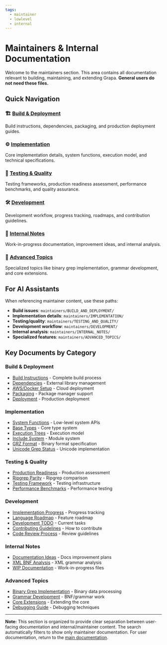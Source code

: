 ```yaml
---
tags:
  - maintainer
  - lowlevel
  - internal
---
```


# Maintainers & Internal Documentation

Welcome to the maintainers section. This area contains all documentation relevant to building, maintaining, and extending Grapa. **General users do not need these files.**

## Quick Navigation

### 🏗️ [Build & Deployment](BUILD_AND_DEPLOYMENT/)
Build instructions, dependencies, packaging, and production deployment guides.

### ⚙️ [Implementation](IMPLEMENTATION/)
Core implementation details, system functions, execution model, and technical specifications.

### 🧪 [Testing & Quality](TESTING_AND_QUALITY/)
Testing frameworks, production readiness assessment, performance benchmarks, and quality assurance.

### 🛠️ [Development](DEVELOPMENT/)
Development workflow, progress tracking, roadmaps, and contribution guidelines.

### 📝 [Internal Notes](INTERNAL_NOTES/)
Work-in-progress documentation, improvement ideas, and internal analysis.

### 🔬 [Advanced Topics](ADVANCED_TOPICS/)
Specialized topics like binary grep implementation, grammar development, and core extensions.

## For AI Assistants

When referencing maintainer content, use these paths:
- **Build issues**: `maintainers/BUILD_AND_DEPLOYMENT/`
- **Implementation details**: `maintainers/IMPLEMENTATION/`
- **Testing/quality**: `maintainers/TESTING_AND_QUALITY/`
- **Development workflow**: `maintainers/DEVELOPMENT/`
- **Internal analysis**: `maintainers/INTERNAL_NOTES/`
- **Specialized features**: `maintainers/ADVANCED_TOPICS/`

## Key Documents by Category

### Build & Deployment
- [Build Instructions](BUILD_AND_DEPLOYMENT/BUILD.md) - Complete build process
- [Dependencies](BUILD_AND_DEPLOYMENT/DEPENDENCIES.md) - External library management
- [AWS/Docker Setup](BUILD_AND_DEPLOYMENT/SETUPAWSDOCKER.md) - Cloud deployment
- [Packaging](BUILD_AND_DEPLOYMENT/PACKAGING.md) - Package manager support
- [Deployment](BUILD_AND_DEPLOYMENT/DEPLOYMENT.md) - Production deployment

### Implementation
- [System Functions](IMPLEMENTATION/SYSTEM_FUNCTIONS.md) - Low-level system APIs
- [Base Types](IMPLEMENTATION/BASETYPES.md) - Core type system
- [Execution Trees](IMPLEMENTATION/EXECUTION_TREES.md) - Execution model
- [Include System](IMPLEMENTATION/INCLUDE_SYSTEM.md) - Module system
- [GRZ Format](IMPLEMENTATION/GRZ_FORMAT.md) - Binary format specification
- [Unicode Grep Status](IMPLEMENTATION/UNICODE_GREP_STATUS.md) - Unicode implementation

### Testing & Quality
- [Production Readiness](TESTING_AND_QUALITY/PRODUCTION_READINESS_ASSESSMENT.md) - Production assessment
- [Ripgrep Parity](TESTING_AND_QUALITY/RIPGREP_PARITY_RESULTS.md) - Ripgrep comparison
- [Testing Framework](TESTING_AND_QUALITY/TESTING.md) - Testing infrastructure
- [Performance Benchmarks](TESTING_AND_QUALITY/PERFORMANCE_BENCHMARKS.md) - Performance testing

### Development
- [Implementation Progress](DEVELOPMENT/IMPLEMENTATION_PROGRESS.md) - Progress tracking
- [Language Roadmap](DEVELOPMENT/grapa_language_enhancement_roadmap.md) - Feature roadmap
- [Development TODO](DEVELOPMENT/TODO.md) - Current tasks
- [Contributing Guidelines](DEVELOPMENT/CONTRIBUTING.md) - How to contribute
- [Code Review Process](DEVELOPMENT/CODE_REVIEW.md) - Review guidelines

### Internal Notes
- [Documentation Ideas](INTERNAL_NOTES/DOCS_IMPROVEMENT_IDEAS.md) - Docs improvement plans
- [XML BNF Analysis](INTERNAL_NOTES/xml_bnf_analysis.md) - XML grammar analysis
- [WIP Documentation](INTERNAL_NOTES/WIP/) - Work-in-progress files

### Advanced Topics
- [Binary Grep Implementation](ADVANCED_TOPICS/BINARY_GREP.md) - Binary data processing
- [Grammar Development](ADVANCED_TOPICS/GRAMMAR_DEVELOPMENT.md) - BNF/grammar work
- [Core Extensions](ADVANCED_TOPICS/CORE_EXTENSIONS.md) - Extending the core
- [Debugging Guide](ADVANCED_TOPICS/DEBUGGING.md) - Debugging techniques

---

**Note:** This section is organized to provide clear separation between user-facing documentation and internal/maintainer content. The search automatically filters to show only maintainer documentation. For user documentation, return to the [main documentation](../). 
